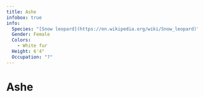 ```yaml
---
title: Ashe
infobox: true
info: 
  Species: "[Snow leopard](https://en.wikipedia.org/wiki/Snow_leopard)"
  Gender: Female
  Colors: 
    - White fur
  Height: 6'4"
  Occupation: "?"
---
```


# Ashe
